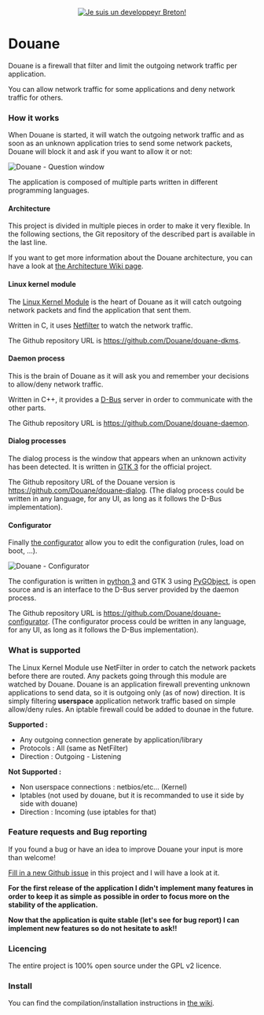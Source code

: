 <p align="center">
  <a href="http://blog.zedroot.org/" target="_blank">
    <img src="https://raw.github.com/zedtux/gpair/master/media/developpeur_breton_logo.png" alt="Je suis un developpeyr Breton!"/>
  </a>
</p>

# Douane

Douane is a firewall that filter and limit the outgoing network traffic per application.

You can allow network traffic for some applications and deny network traffic for others.

### How it works

When Douane is started, it will watch the outgoing network traffic and as soon as an unknown application tries to send some network packets, Douane will block it and ask if you want to allow it or not:

![Douane - Question window](https://pbs.twimg.com/media/BNIv_V2CEAAPPyi.png:large)

The application is composed of multiple parts written in different programming languages.

#### Architecture

This project is divided in multiple pieces in order to make it very flexible. In the following sections, the Git repository of the described part is available in the last line.

If you want to get more information about the Douane architecture, you can have a look at [the Architecture Wiki page](https://github.com/Douane/Douane/wiki/Architecture).

#### Linux kernel module

The [Linux Kernel Module](https://en.wikipedia.org/wiki/Loadable_kernel_module) is the heart of Douane as it will catch outgoing network packets and find the application that sent them.

Written in C, it uses [Netfilter](http://www.netfilter.org/) to watch the network traffic.

The Github repository URL is https://github.com/Douane/douane-dkms.

#### Daemon process

This is the brain of Douane as it will ask you and remember your decisions to allow/deny network traffic.

Written in C++, it provides a [D-Bus](dbus.freedesktop.org/) server in order to communicate with the other parts.

The Github repository URL is https://github.com/Douane/douane-daemon.

#### Dialog processes

The dialog process is the window that appears when an unknown activity has been detected. It is written in [GTK 3](http://www.gtk.org/) for the official project.

The Github repository URL of the Douane version is https://github.com/Douane/douane-dialog. (The dialog process could be written in any language, for any UI, as long as it follows the D-Bus implementation).

#### Configurator

Finally [the configurator](https://github.com/zedtux/douane-configurator) allow you to edit the configuration (rules, load on boot, ...).

![Douane - Configurator](https://pbs.twimg.com/media/BNdVVAOCQAI8CRr.png:large)

The configuration is written in [python 3](http://www.python.org/) and GTK 3 using [PyGObject](https://live.gnome.org/PyGObject), is open source and is an interface to the D-Bus server provided by the daemon process.

The Github repository URL is https://github.com/Douane/douane-configurator. (The configurator process could be written in any language, for any UI, as long as it follows the D-Bus implementation).

### What is supported

The Linux Kernel Module use NetFilter in order to catch the network packets before there are routed. Any packets going through this module are watched by Douane.
Douane is an application firewall preventing unknown applications to send data, so it is outgoing only (as of now) direction. It is simply filtering **userspace** application network traffic based on simple allow/deny rules.
An iptable firewall could be added to dounae in the future. 

**Supported :**
- Any outgoing connection generate by application/library
- Protocols : All (same as NetFilter)
- Direction : Outgoing - Listening

**Not Supported :**
- Non userspace connections : netbios/etc... (Kernel)
- Iptables (not used by douane, but it is recommanded to use it side by side with douane)
- Direction : Incoming (use iptables for that)

### Feature requests and Bug reporting

If you found a bug or have an idea to improve Douane your input is more than welcome!

[Fill in a new Github issue](https://github.com/zedtux/Douane/issues/new) in this project and I will have a look at it.


**For the first release of the application I didn't implement many features in order to keep it as simple as possible in order to focus more on the stability of the application.**

**Now that the application is quite stable (let's see for bug report) I can implement new features so do not hesitate to ask!!**

### Licencing

The entire project is 100% open source under the GPL v2 licence.

### Install

You can find the compilation/installation instructions in [the wiki](https://github.com/Douane/Douane/wiki).
